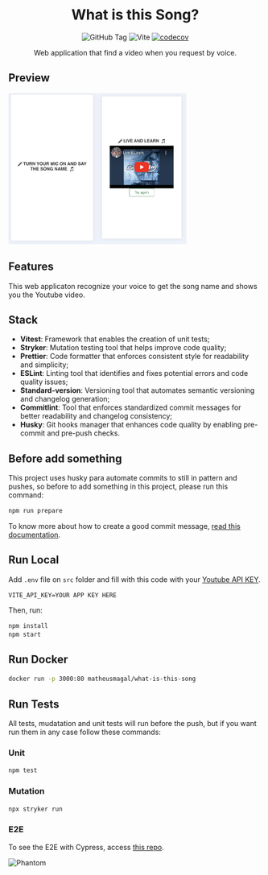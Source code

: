 <div align="center">

# What is this Song?

![GitHub Tag](https://img.shields.io/github/v/tag/matheusmfranco/quale-a-musica-js) ![Vite](https://img.shields.io/badge/framework-Vite-brightgreen) [![codecov](https://codecov.io/gh/MatheusMFranco/quale-a-musica-js/branch/main/graph/badge.svg?token=KQNXQNZBY6)](https://codecov.io/gh/MatheusMFranco/quale-a-musica-js)

Web application that find a video when you request by voice.

</div>

## Preview

<img src="/prints/home.png" height="300" /><img src="/prints/video.png" height="300" />

## Features

This web applicaton recognize your voice to get the song name and shows you the Youtube video.

## Stack

- **Vitest**: Framework that enables the creation of unit tests;
- **Stryker**: Mutation testing tool that helps improve code quality;
- **Prettier**: Code formatter that enforces consistent style for readability and simplicity;
- **ESLint**: Linting tool that identifies and fixes potential errors and code quality issues;
- **Standard-version**: Versioning tool that automates semantic versioning and changelog generation;
- **Commitlint**: Tool that enforces standardized commit messages for better readability and changelog consistency;
- **Husky**: Git hooks manager that enhances code quality by enabling pre-commit and pre-push checks.

## Before add something

This project uses husky para automate commits to still in pattern and pushes, so before to add something in this project, please run this command:

```bash
npm run prepare
```

To know more about how to create a good commit message, [read this documentation](https://www.conventionalcommits.org/en/v1.0.0/).

## Run Local

Add `.env` file on `src` folder and fill with this code with your [Youtube API KEY](https://developers.google.com/youtube/v3/getting-started?hl=pt-br).

```properties
VITE_API_KEY=YOUR APP KEY HERE
```

Then, run:

```bash
npm install
npm start
```

## Run Docker

```bash
docker run -p 3000:80 matheusmagal/what-is-this-song
```

## Run Tests

All tests, mudatation and unit tests will run before the push, but if you want run them in any case follow these commands:

### Unit

```bash
npm test
```

### Mutation

```bash
npx stryker run
```

### E2E

To see the E2E with Cypress, access [this repo](https://github.com/MatheusMFranco/spreadReport).

![Phantom](https://media.tenor.com/_yFLs1OWgBAAAAAM/vinyl-disc-dance-music.gif)
